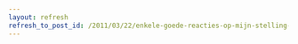 ```yaml
---
layout: refresh
refresh_to_post_id: /2011/03/22/enkele-goede-reacties-op-mijn-stelling-drupal-verkeerde-keus-voor-overheidssites-uitgelicht
---
```

